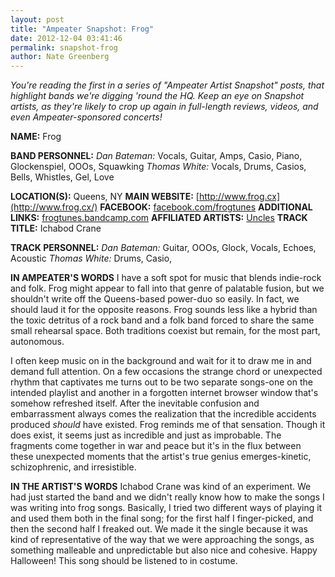 ```yaml
---
layout: post
title: "Ampeater Snapshot: Frog"
date: 2012-12-04 03:41:46
permalink: snapshot-frog
author: Nate Greenberg
---
```

_You're reading the first in a series of "Ampeater Artist Snapshot" posts, that highlight bands we're digging 'round the HQ. Keep an eye on Snapshot artists, as they're likely to crop up again in full-length reviews, videos, and even Ampeater-sponsored concerts!_

**NAME:** Frog

**BAND PERSONNEL:** _Dan Bateman:_ Vocals, Guitar, Amps, Casio, Piano, Glockenspiel, OOOs, Squawking _Thomas White:_ Vocals, Drums, Casios, Bells, Whistles, Gel, Love

<!-- more -->

**LOCATION(S):** Queens, NY **MAIN WEBSITE:** [http://www.frog.cx](http://www.frog.cx/) **FACEBOOK:** [facebook.com/frogtunes](http://facebook.com/frogtunes) **ADDITIONAL LINKS:** [frogtunes.bandcamp.com](http://frogtunes.bandcamp.com/) **AFFILIATED ARTISTS:** [Uncles](http://ampeatermusic.com/aem092) **TRACK TITLE:** Ichabod Crane

**TRACK PERSONNEL:** _Dan Bateman:_ Guitar, OOOs, Glock, Vocals, Echoes, Acoustic _Thomas White:_ Drums, Casio,

**IN AMPEATER'S WORDS** I have a soft spot for music that blends indie-rock and folk. Frog might appear to fall into that genre of palatable fusion, but we shouldn't write off the Queens-based power-duo so easily. In fact, we should laud it for the opposite reasons. Frog sounds less like a hybrid than the toxic detritus of a rock band and a folk band forced to share the same small rehearsal space. Both traditions coexist but remain, for the most part, autonomous.

I often keep music on in the background and wait for it to draw me in and demand full attention. On a few occasions the strange chord or unexpected rhythm that captivates me turns out to be two separate songs-one on the intended playlist and another in a forgotten internet browser window that's somehow refreshed itself. After the inevitable confusion and embarrassment always comes the realization that the incredible accidents produced _should_ have existed. Frog reminds me of that sensation. Though it does exist, it seems just as incredible and just as improbable. The fragments come together in war and peace but it's in the flux between these unexpected moments that the artist's true genius emerges-kinetic, schizophrenic, and irresistible.

**IN THE ARTIST'S WORDS** Ichabod Crane was kind of an experiment. We had just started the band and we didn't really know how to make the songs I was writing into frog songs. Basically, I tried two different ways of playing it and used them both in the final song; for the first half I finger-picked, and then the second half I freaked out. We made it the single because it was kind of representative of the way that we were approaching the songs, as something malleable and unpredictable but also nice and cohesive. Happy Halloween! This song should be listened to in costume.